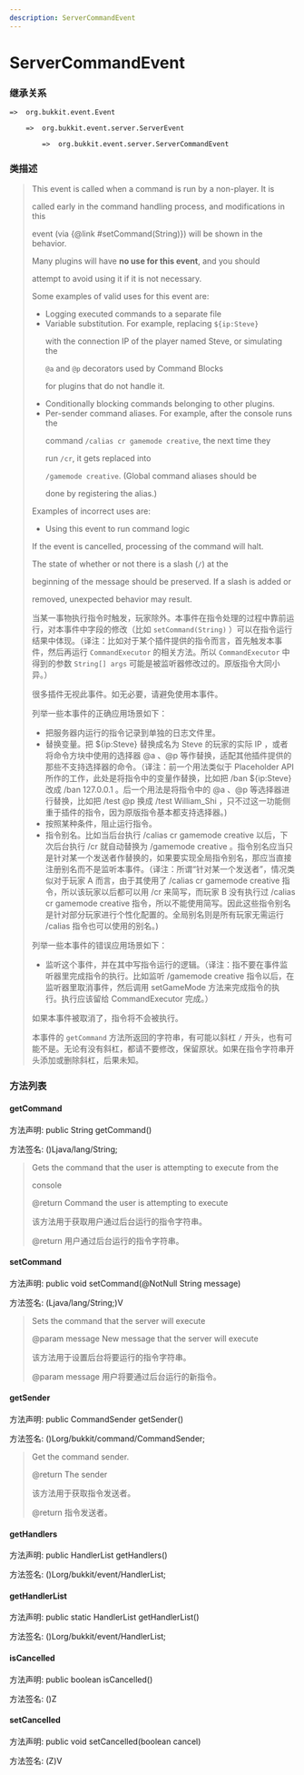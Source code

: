 ```yaml
---
description: ServerCommandEvent
---
```


# ServerCommandEvent

### 继承关系

    =>  org.bukkit.event.Event

        =>  org.bukkit.event.server.ServerEvent

            =>  org.bukkit.event.server.ServerCommandEvent

### 类描述

> This event is called when a command is run by a non-player. It is
> 
> called early in the command handling process, and modifications in this
> 
> event (via {@link #setCommand(String)}) will be shown in the behavior.
> 
> Many plugins will have <b>no use for this event</b>, and you should
> 
> attempt to avoid using it if it is not necessary.
> 
> Some examples of valid uses for this event are:
> 
> <ul>
> 
> <li>Logging executed commands to a separate file
> 
> <li>Variable substitution. For example, replacing <code>${ip:Steve}</code>
> 
> with the connection IP of the player named Steve, or simulating the
> 
> <code>@a</code> and <code>@p</code> decorators used by Command Blocks
> 
> for plugins that do not handle it.
> 
> <li>Conditionally blocking commands belonging to other plugins.
> 
> <li>Per-sender command aliases. For example, after the console runs the
> 
> command <code>/calias cr gamemode creative</code>, the next time they
> 
> run <code>/cr</code>, it gets replaced into
> 
> <code>/gamemode creative</code>. (Global command aliases should be
> 
> done by registering the alias.)
> 
> </ul>
> 
> Examples of incorrect uses are:
> 
> <ul>
> 
> <li>Using this event to run command logic
> 
> </ul>
> 
> If the event is cancelled, processing of the command will halt.
> 
> The state of whether or not there is a slash (<code>/</code>) at the
> 
> beginning of the message should be preserved. If a slash is added or
> 
> removed, unexpected behavior may result.
> 
> <p>
> 
> 当某一事物执行指令时触发，玩家除外。本事件在指令处理的过程中靠前运行，对本事件中字段的修改（比如 `setCommand(String)` ）可以在指令运行结果中体现。（译注：比如对于某个插件提供的指令而言，首先触发本事件，然后再运行 `CommandExecutor` 的相关方法。所以 `CommandExecutor` 中得到的参数 `String[] args` 可能是被监听器修改过的。原版指令大同小异。）
> 
> 很多插件无视此事件。如无必要，请避免使用本事件。
> 
> 列举一些本事件的正确应用场景如下：
> 
> <ul>
> 
> <li> 把服务器内运行的指令记录到单独的日志文件里。
> 
> <li> 替换变量。把 ${ip:Steve} 替换成名为 Steve 的玩家的实际 IP ，或者将命令方块中使用的选择器 @a 、@p 等作替换，适配其他插件提供的那些不支持选择器的命令。（译注：前一个用法类似于 Placeholder API 所作的工作，此处是将指令中的变量作替换，比如把 /ban ${ip:Steve} 改成 /ban 127.0.0.1 。后一个用法是将指令中的 @a 、@p 等选择器进行替换，比如把 /test @p 换成 /test William_Shi ，只不过这一功能侧重于插件的指令，因为原版指令基本都支持选择器。) 
> 
> <li> 按照某种条件，阻止运行指令。
> 
> <li> 指令别名。比如当后台执行 /calias cr gamemode creative 以后，下次后台执行 /cr 就自动替换为 /gamemode creative 。指令别名应当只是针对某一个发送者作替换的，如果要实现全局指令别名，那应当直接注册别名而不是监听本事件。（译注：所谓“针对某一个发送者”，情况类似对于玩家 A 而言，由于其使用了 /calias cr gamemode creative 指令，所以该玩家以后都可以用 /cr 来简写，而玩家 B 没有执行过  /calias cr gamemode creative 指令，所以不能使用简写。因此这些指令别名是针对部分玩家进行个性化配置的。全局别名则是所有玩家无需运行 /calias 指令也可以使用的别名。)
> 
> </ul>
> 
> 列举一些本事件的错误应用场景如下：
> 
> <ul>
> 
> <li>监听这个事件，并在其中写指令运行的逻辑。（译注：指不要在事件监听器里完成指令的执行。比如监听 /gamemode creative 指令以后，在监听器里取消事件，然后调用 setGameMode 方法来完成指令的执行。执行应该留给 CommandExecutor 完成。）
> 
> </ul>
> 
> 如果本事件被取消了，指令将不会被执行。
> 
> 本事件的 `getCommand` 方法所返回的字符串，有可能以斜杠 `/` 开头，也有可能不是。无论有没有斜杠，都请不要修改，保留原状。如果在指令字符串开头添加或删除斜杠，后果未知。

### 方法列表

#### getCommand

方法声明: public String getCommand()

方法签名: ()Ljava/lang/String;

> Gets the command that the user is attempting to execute from the
> 
> console
> 
> @return Command the user is attempting to execute
> 
> <p>
> 
> 该方法用于获取用户通过后台运行的指令字符串。
> 
> @return 用户通过后台运行的指令字符串。

#### setCommand

方法声明: public void setCommand(@NotNull String message)

方法签名: (Ljava/lang/String;)V

> Sets the command that the server will execute
> 
> @param message New message that the server will execute
> 
> <p>
> 
> 该方法用于设置后台将要运行的指令字符串。
> 
> @param message 用户将要通过后台运行的新指令。

#### getSender

方法声明: public CommandSender getSender()

方法签名: ()Lorg/bukkit/command/CommandSender;

> Get the command sender.
> 
> @return The sender
> 
> <p>
> 
> 该方法用于获取指令发送者。
> 
> @return 指令发送者。

#### getHandlers

方法声明: public HandlerList getHandlers()

方法签名: ()Lorg/bukkit/event/HandlerList;

#### getHandlerList

方法声明: public static HandlerList getHandlerList()

方法签名: ()Lorg/bukkit/event/HandlerList;

#### isCancelled

方法声明: public boolean isCancelled()

方法签名: ()Z

#### setCancelled

方法声明: public void setCancelled(boolean cancel)

方法签名: (Z)V